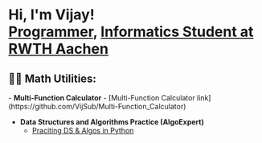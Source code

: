 <h1>Hi, I'm Vijay! <br/><a href="https://github.com/joshmadakor1">Programmer</a>, <a href="https://www.linkedin.com/in/vijay-s-880a30218/">Informatics Student at RWTH Aachen</a></h1>

<h2>👨‍💻 Math Utilities:</h2>
- <b>Multi-Function Calculator</b>
  - [Multi-Function Calculator link](https://github.com/VijSub/Multi-Function_Calculator)

- <b>Data Structures and Algorithms Practice (AlgoExpert)</b>
  - [Praciting DS & Algos in Python]([https://github.com/VijSub/Multi-Function_Calculator](https://github.com/VijSub/Multi-Function_Calculator)https://github.com/VijSub/Multi-Function_Calculator)

